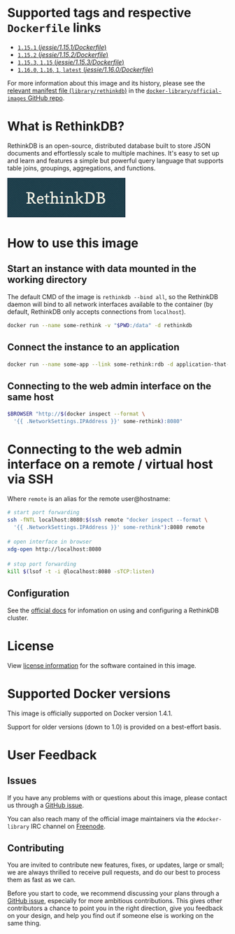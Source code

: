 # Supported tags and respective `Dockerfile` links

- [`1.15.1` (*jessie/1.15.1/Dockerfile*)](https://github.com/stuartpb/rethinkdb-dockerfiles/blob/d597dfc2935943e1883847b6896487d7846811db/jessie/1.15.1/Dockerfile)
- [`1.15.2` (*jessie/1.15.2/Dockerfile*)](https://github.com/stuartpb/rethinkdb-dockerfiles/blob/d597dfc2935943e1883847b6896487d7846811db/jessie/1.15.2/Dockerfile)
- [`1.15.3`, `1.15` (*jessie/1.15.3/Dockerfile*)](https://github.com/stuartpb/rethinkdb-dockerfiles/blob/d597dfc2935943e1883847b6896487d7846811db/jessie/1.15.3/Dockerfile)
- [`1.16.0`, `1.16`, `1`, `latest` (*jessie/1.16.0/Dockerfile*)](https://github.com/stuartpb/rethinkdb-dockerfiles/blob/d597dfc2935943e1883847b6896487d7846811db/jessie/1.16.0/Dockerfile)

For more information about this image and its history, please see the [relevant
manifest file
(`library/rethinkdb`)](https://github.com/docker-library/official-images/blob/master/library/rethinkdb)
in the [`docker-library/official-images` GitHub
repo](https://github.com/docker-library/official-images).

# What is RethinkDB?

RethinkDB is an open-source, distributed database built to store JSON documents
and effortlessly scale to multiple machines. It's easy to set up and learn and
features a simple but powerful query language that supports table joins,
groupings, aggregations, and functions.

![logo](https://raw.githubusercontent.com/docker-library/docs/master/rethinkdb/logo.png)

# How to use this image

## Start an instance with data mounted in the working directory

The default CMD of the image is `rethinkdb --bind all`, so the RethinkDB daemon
will bind to all network interfaces available to the container (by default,
RethinkDB only accepts connections from `localhost`).

```bash
docker run --name some-rethink -v "$PWD:/data" -d rethinkdb
```

## Connect the instance to an application

```bash
docker run --name some-app --link some-rethink:rdb -d application-that-uses-rdb
```

## Connecting to the web admin interface on the same host

```bash
$BROWSER "http://$(docker inspect --format \
  '{{ .NetworkSettings.IPAddress }}' some-rethink):8080"
```

# Connecting to the web admin interface on a remote / virtual host via SSH

Where `remote` is an alias for the remote user@hostname:

```bash
# start port forwarding
ssh -fNTL localhost:8080:$(ssh remote "docker inspect --format \
  '{{ .NetworkSettings.IPAddress }}' some-rethink"):8080 remote

# open interface in browser
xdg-open http://localhost:8080

# stop port forwarding
kill $(lsof -t -i @localhost:8080 -sTCP:listen)
```

## Configuration

See the [official docs](http://www.rethinkdb.com/docs/) for infomation on using
and configuring a RethinkDB cluster.

# License

View [license information][AGPLv3] for the software contained in this image.

[AGPLv3]: http://www.gnu.org/licenses/agpl-3.0.html

# Supported Docker versions

This image is officially supported on Docker version 1.4.1.

Support for older versions (down to 1.0) is provided on a best-effort basis.

# User Feedback

## Issues

If you have any problems with or questions about this image, please contact us
 through a [GitHub issue](https://github.com/stuartpb/rethinkdb-dockerfiles/issues).

You can also reach many of the official image maintainers via the
`#docker-library` IRC channel on [Freenode](https://freenode.net).

## Contributing

You are invited to contribute new features, fixes, or updates, large or small;
we are always thrilled to receive pull requests, and do our best to process them
as fast as we can.

Before you start to code, we recommend discussing your plans 
through a [GitHub issue](https://github.com/stuartpb/rethinkdb-dockerfiles/issues), especially for more ambitious
contributions. This gives other contributors a chance to point you in the right
direction, give you feedback on your design, and help you find out if someone
else is working on the same thing.
